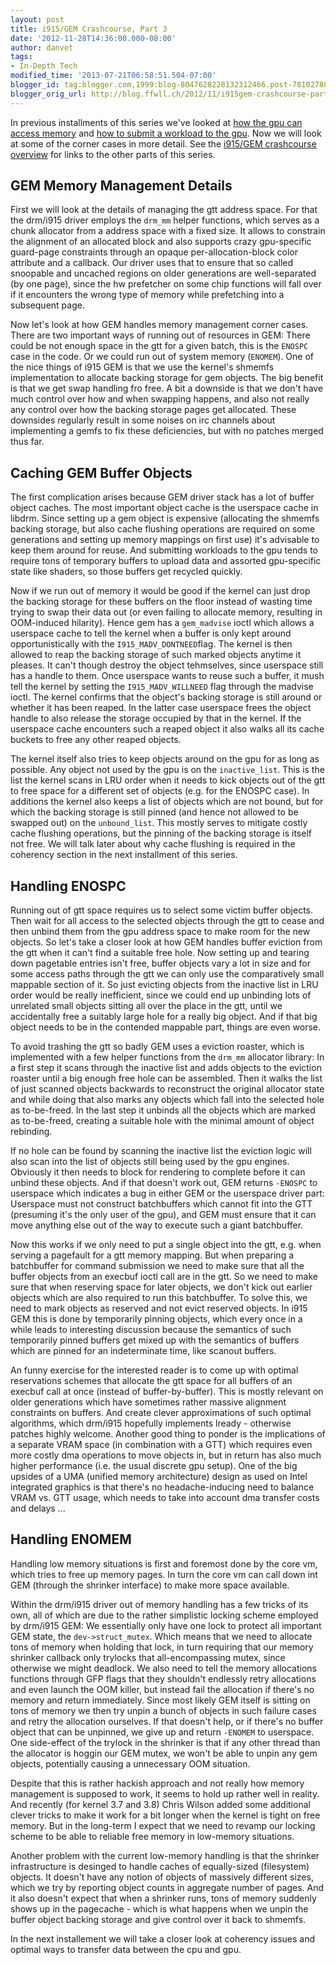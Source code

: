 ```yaml
---
layout: post
title: i915/GEM Crashcourse, Part 3
date: '2012-11-28T14:36:00.000-08:00'
author: danvet
tags:
- In-Depth Tech
modified_time: '2013-07-21T06:58:51.504-07:00'
blogger_id: tag:blogger.com,1999:blog-8047628228132312466.post-7810278808977755614
blogger_orig_url: http://blog.ffwll.ch/2012/11/i915gem-crashcourse-part-3.html
---
```


<p>In previous installments of this series we've looked at <a href="http://blog.ffwll.ch/2012/10/i915gem-crashcourse.html">how the gpu can access memory</a> and <a href="http://blog.ffwll.ch/2012/11/neat-drmi915-stuff-for-38.html">how to submit a workload to the gpu</a>. Now we will look at some of the corner cases in more detail. See the <a href="http://blog.ffwll.ch/2013/01/i915gem-crashcourse-overview.html">i915/GEM crashcourse overview</a> for links to the other parts of this series.  </p> <a name='more'></a> <h2>GEM Memory Management Details</h2> <p>First we will look at the details of managing the gtt address space. For that the drm/i915 driver employs the <code>drm_mm</code> helper functions, which serves as a chunk allocator from a address space with a fixed size. It allows to constrain the alignment of an allocated block and also supports crazy gpu-specific guard-page constraints through an opaque per-allocation-block color attribute and a callback. Our driver uses that to ensure that so called snoopable and uncached regions on older generations are well-separated (by one page), since the hw prefetcher on some chip functions will fall over if it encounters the wrong type of memory while prefetching into a subsequent page. </p> <p>Now let's look at how GEM handles memory management corner cases. There are two important ways of running out of resources in GEM: There could be not enough space in the gtt for a given batch, this is the <code>ENOSPC</code> case in the code. Or we could run out of system memory (<code>ENOMEM</code>). One of the nice things of i915 GEM is that we use the kernel's shmemfs implementation to allocate backing storage for gem objects. The big benefit is that we get swap handling fro free. A bit a downside is that we don't have much control over how and when swapping happens, and also not really any control over how the backing storage pages get allocated. These downsides regularly result in some noises on irc channels about implementing a gemfs to fix these deficiencies, but with no patches merged thus far. </p> <h2>Caching GEM Buffer Objects</h2> <p>The first complication arises because GEM driver stack has a lot of buffer object caches. The most important object cache is the userspace cache in libdrm. Since setting up a gem object is expensive (allocating the shmemfs backing storage, but also cache flushing operations are required on some generations and setting up memory mappings on first use) it's advisable to keep them around for reuse. And submitting workloads to the gpu tends to require tons of temporary buffers to upload data and assorted gpu-specific state like shaders, so those buffers get recycled quickly.  </p> <p>Now if we run out of memory it would be good if the kernel can just drop the backing storage for these buffers on the floor instead of wasting time trying to swap their data out (or even failing to allocate memory, resulting in OOM-induced hilarity). Hence gem has a <code>gem_madvise</code> ioctl which allows a userspace cache to tell the kernel when a buffer is only kept around opportunistically with the <code>I915_MADV_DONTNEED</code>flag. The kernel is then allowed to reap the backing storage of such marked objects anytime it pleases. It can't though destroy the object tehmselves, since userspace still has a handle to them. Once userspace wants to reuse such a buffer, it mush tell the kernel by setting the <code>I915_MADV_WILLNEED</code> flag through the madvise ioctl. The kernel confirms that the object's backing storage is still around or whether it has been reaped. In the latter case userspace frees the object handle to also release the storage occupied by that in the kernel. If the userspace cache encounters such a reaped object it also walks all its cache buckets to free any other reaped objects. </p> <p>The kernel itself also tries to keep objects around on the gpu for as long as possible. Any object not used by the gpu is on the <code>inactive_list</code>. This is the list the kernel scans in LRU order when it needs to kick objects out of the gtt to free space for a different set of objects (e.g. for the ENOSPC case). In additions the kernel also keeps a list of objects which are not bound, but for which the backing storage is still pinned (and hence not allowed to be swapped out) on the <code>unbound_list</code>. This mostly serves to mitigate costly cache flushing operations, but the pinning of the backing storage is itself not free. We will talk later about why cache flushing is required in the coherency section in the next installment of this series. </p> <h2>Handling ENOSPC</h2> <p>Running out of gtt space requires us to select some victim buffer objects. Then wait for all access to the selected objects through the gtt to cease and then unbind them from the gpu address space to make room for the new objects. So let's take a closer look at how GEM handles buffer eviction from the gtt when it can't find a suitable free hole. Now setting up and tearing down pagetable entries isn't free, buffer objects vary a lot in size and for some access paths through the gtt we can only use the comparatively small mappable section of it. So just evicting objects from the inactive list in LRU order would be really inefficient, since we could end up unbinding lots of unrelated small objects sitting all over the place in the gtt, until we accidentally free a suitably large hole for a really big object. And if that big object needs to be in the contended mappable part, things are even worse. </p> <p>To avoid  trashing the gtt so badly GEM uses a eviction roaster, which is implemented with a few helper functions from the <code>drm_mm</code> allocator library: In a first step it scans through the inactive list and adds objects to the eviction roaster until a big enough free hole can be assembled. Then it walks the list of just scanned objects backwards to reconstruct the original allocator state and while doing that also marks any objects which fall into the selected hole as to-be-freed. In the last step it unbinds all the objects which are marked as to-be-freed, creating a suitable hole with the minimal amount of object rebinding. </p> <p>If no hole can be found by scanning the inactive list the eviction logic will also scan into the list of objects still being used by the gpu engines. Obviously it then needs to block for rendering to complete before it can unbind these objects. And if that doesn't work out, GEM returns <code>-ENOSPC</code> to userspace which indicates a bug in either GEM or the userspace driver part: Userspace must not construct batchbuffers which cannot fit into the GTT (presuming it's the only user of the gpu), and GEM must ensure that it can move anything else out of the way to execute such a giant batchbuffer. </p> <p>Now this works if we only need to put a single object into the gtt, e.g. when serving a pagefault for a gtt memory mapping. But when preparing a batchbuffer for command submission we need to make sure that all the buffer objects from an execbuf ioctl call are in the gtt. So we need to make sure that when reserving space for later objects, we don't kick out earlier objects which are also required to run this batchbuffer. To solve this, we need to mark objects as reserved and not evict reserved objects. In i915 GEM this is done by temporarily pinning objects, which every once in a while leads to interesting discussion because the semantics of such temporarily pinned buffers get mixed up with the semantics of buffers which are pinned for an indeterminate time, like scanout buffers. </p> <p>An funny exercise for the interested reader is to come up with optimal reservations schemes that allocate the gtt space for all buffers of an execbuf call at once (instead of buffer-by-buffer). This is mostly relevant on older generations which have sometimes rather massive alignment constraints on buffers. And create clever approximations of such optimal algorithms, which drm/i915 hopefully implements lready - otherwise patches highly welcome. Another good thing to ponder is the implications of a separate VRAM space (in combination with a GTT) which requires even more costly dma operations to move objects in, but in return has also much higher performance (i.e. the usual discrete gpu setup). One of the big upsides of a UMA (unified memory architecture) design as used on Intel integrated graphics is that there's no headache-inducing need to balance VRAM vs. GTT usage, which needs to take into account dma transfer costs and delays ... </p> <h2>Handling ENOMEM</h2> <p>Handling low memory situations is first and foremost done by the core vm, which tries to free up memory pages. In turn the core vm can call down int GEM (through the shrinker interface) to make more space available. </p> <p>Within the drm/i915 driver out of memory handling has a few tricks of its own, all of which are due to the rather simplistic locking scheme employed by drm/i915 GEM: We essentially only have one lock to protect all important GEM state, the <code>dev->struct_mutex</code>. Which means that we need to allocate tons of memory when holding that lock, in turn requiring that our memory shrinker callback only trylocks that all-encompassing mutex, since otherwise we might deadlock. We also need to tell the memory allocations functions through GFP flags that they shouldn't endlessly retry allocations and even launch the OOM killer, but instead fail the allocation if there's no memory and return immediately. Since most likely GEM itself is sitting on tons of memory we then try unpin a bunch of objects in such failure cases and retry the allocation ourselves. If that doesn't help, or if there's no buffer object that can be unpinned, we give up and return <code>-ENOMEM</code> to userspace. One side-effect of the trylock in the shrinker is that if any other thread than the allocator is hoggin our GEM mutex, we won't be able to unpin any gem objects, potentially causing a unnecessary OOM situation. </p> <p>Despite that this is rather hackish approach and not really how memory management is supposed to work, it seems to hold up rather well in reality. And recently (for kernel 3.7 and 3.8) Chris Wilson added some additional clever tricks to make it work for a bit longer when the kernel is tight on free memory. But in the long-term I expect that we need to revamp our locking scheme to be able to reliable free memory in low-memory situations. </p> <p>Another problem with the current low-memory handling is that the shrinker infrastructure is desinged to handle caches of equally-sized (filesystem) objects. It doesn't have any notion of objects of massively different sizes, which we try by reporting object counts in aggregate number of pages. And it also doesn't expect that when a shrinker runs, tons of memory suddenly shows up in the pagecache - which is what happens when we unpin the buffer object backing storage and give control over it back to shmemfs. </p> <p>In the next installement we will take a closer look at coherency issues and optimal ways to transfer data between the cpu and gpu. </p>